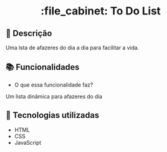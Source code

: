 <h1 align="center">:file_cabinet: To Do List </h1>

## :memo: Descrição
Uma lsta de afazeres do dia a dia para facilitar a vida.

## :books: Funcionalidades
*  O que essa funcionalidade faz?

Um lista dinâmica para afazeres do dia

## :wrench: Tecnologias utilizadas
* HTML
* CSS
* JavaScript

